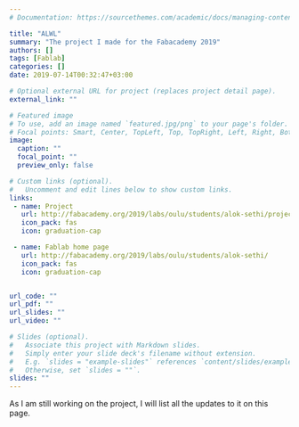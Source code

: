 ```yaml
---
# Documentation: https://sourcethemes.com/academic/docs/managing-content/

title: "ALWL"
summary: "The project I made for the Fabacademy 2019"
authors: []
tags: [Fablab]
categories: []
date: 2019-07-14T00:32:47+03:00

# Optional external URL for project (replaces project detail page).
external_link: ""

# Featured image
# To use, add an image named `featured.jpg/png` to your page's folder.
# Focal points: Smart, Center, TopLeft, Top, TopRight, Left, Right, BottomLeft, Bottom, BottomRight.
image:
  caption: ""
  focal_point: ""
  preview_only: false

# Custom links (optional).
#   Uncomment and edit lines below to show custom links.
links:
 - name: Project
   url: http://fabacademy.org/2019/labs/oulu/students/alok-sethi/projects/final-project/
   icon_pack: fas
   icon: graduation-cap

 - name: Fablab home page
   url: http://fabacademy.org/2019/labs/oulu/students/alok-sethi/
   icon_pack: fas
   icon: graduation-cap


url_code: ""
url_pdf: ""
url_slides: ""
url_video: ""

# Slides (optional).
#   Associate this project with Markdown slides.
#   Simply enter your slide deck's filename without extension.
#   E.g. `slides = "example-slides"` references `content/slides/example-slides.md`.
#   Otherwise, set `slides = ""`.
slides: ""
---
```

As I am still working on the project, I will list all the updates to it on this page.